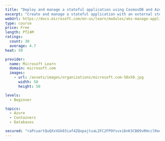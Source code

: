 ```yaml
---
title: "Deploy and manage a stateful application using CosmosDB and Azure Kubernetes Service"
excerpt: "Create and manage a stateful application with an external storage using CosmosDB and Azure Kubernetes Service"
webUrl: https://docs.microsoft.com/en-us/learn/modules/aks-manage-application-state/
type: course
price: Free
length: PT24M
ratings:
  count: 30
  average: 4.7
heat: 50

provider:
  name: Microsoft Learn
  domain: microsoft.com
  images:
    - url: /assets/images/organizations/microsoft.com-50x50.jpg
      width: 50
      height: 50

levels:
  - Beginner

topics:
  - Azure
  - Containers
  - Databases

secured: "raPcuartQuQXxVGk03iaf4ZQopajtuaL2FC2FPOYsvxi6nK3CB09vRHcclReqLXcLw58XfrQXlZNKLpRzO6yICU9/pt7qh6oiAKx7KBsdPvEezU1c4fHvghH0DWnlNrJNqx6tWMKK2svy5yvXo+cbwfMOsGRg5BOquzCc1xW9s88PGkr82uPFEPq+ZjGKa9UIxOZIn9QI+rmaHqtSqiNwMxuDa9Vfj9b200aLApju16Z51k3WKuJzHhN9xQ8m7+iucVSvHmjKAbNDXRJRpH6yJisrGuiJ0uooppJCAHVluD7NNHhv6mL3Eakmv8iPhah5vITcOfkD/2HdRR5YK0GVA15wRzt2DXXfAtN+CnSESd9ssrTKiWAsIf2Lj6Lo2zktMgQw/W5zF7f1BQQIsoInCwbJ/tnhzaeRbT0FfVhnzQ=;13WuerDaWxL9ZfAGEva1mQ=="
---
```


